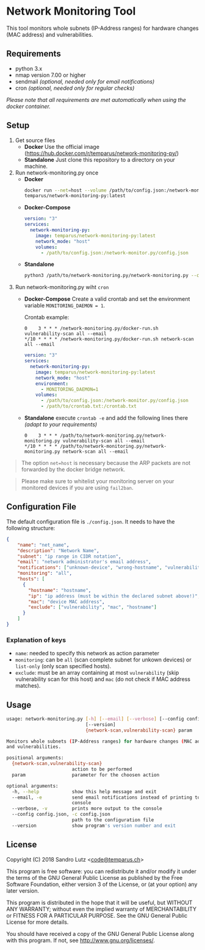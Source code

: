 # Network Monitoring Tool

This tool monitors whole subnets (IP-Address ranges) for hardware changes (MAC address) and vulnerabilities.

## Requirements

* python 3.x
* nmap version 7.00 or higher
* sendmail *(optional, needed only for email notifications)*
* cron *(optional, needed only for regular checks)*

*Please note that all requirements are met automatically when using the docker container.*

## Setup

1. Get source files
    * **Docker** Use the official image (<https://hub.docker.com/r/temparus/network-monitoring-py/>)
    * **Standalone** Just clone this repository to a directory on your machine.
2. Run network-monitoring.py once
    * **Docker**
      ```bash
      docker run --net=host --volume /path/to/config.json:/network-monitor.py/config.json -ti \
      temparus/network-monitoring-py:latest
      ```
    * **Docker-Compose**
      ```yaml
      version: "3"
      services:
        network-monitoring-py:
          image: temparus/network-monitoring-py:latest
          network_mode: "host"
          volumes:
            - /path/to/config.json:/network-monitor.py/config.json
      ```
    * **Standalone**
      ```bash
      python3 /path/to/network-monitoring.py/network-monitoring.py --config /path/to/config.json
      ```
3. Run network-monitoring.py wiht `cron`
    * **Docker-Compose** Create a valid crontab and set the environment variable `MONITORING_DAEMON = 1`.

      Crontab example:
      ```cron
      0    3 * * * /network-monitoring.py/docker-run.sh vulnerability-scan all --email
      */10 * * * * /network-monitoring.py/docker-run.sh network-scan all --email
      ```
      ```yaml
      version: "3"
      services:
        network-monitoring-py:
          image: temparus/network-monitoring-py:latest
          network_mode: "host"
          environment:
            - MONITORING_DAEMON=1
          volumes:
            - /path/to/config.json:/network-monitor.py/config.json
            - /path/to/crontab.txt:/crontab.txt
      ```
    * **Standalone** execute `crontab -e` and add the following lines there *(adapt to your requirements)*
      ```cron
      0    3 * * * /path/to/network-monitoring.py/network-monitoring.py vulnerability-scan all --email
      */10 * * * * /path/to/network-monitoring.py/network-monitoring.py network-scan all --email
      ```
> The option `net=host` is necessary because the ARP packets are not forwarded by the docker bridge network.

> Please make sure to whitelist your monitoring server on your monitored devices if you are using `fail2ban`.

## Configuration File

The default configuration file is `./config.json`. It needs to have the following structure:

```json
{
    "name": "net_name",
    "description": "Network Name",
    "subnet": "ip range in CIDR notation",
    "email": "network administrator's email address",
    "notifications": ["unknown-device", "wrong-hostname", "vulnerability"],
    "monitoring": "all",
    "hosts": [
      {
        "hostname": "hostname",
        "ip": "ip address (must be within the declared subnet above!)",
        "mac": "device MAC address",
        "exclude": ["vulnerability", "mac", "hostname"]
      }
    ]
}
```

### Explanation of keys

* `name`: needed to specify this network as action parameter
* `monitoring`: can be `all` (scan complete subnet for unkown devices) or `list-only` (only scan specified hosts).
* `exclude`: must be an array containing at most `vulnerability` (skip vulnerability scan for this host) and `mac` (do not check if MAC address matches).

## Usage

```bash
usage: network-monitoring.py [-h] [--email] [--verbose] [--config config.json]
                             [--version]
                             {network-scan,vulnerability-scan} param

Monitors whole subnets (IP-Address ranges) for hardware changes (MAC address)
and vulnerabilities.

positional arguments:
  {network-scan,vulnerability-scan}
                        action to be performed
  param                 parameter for the choosen action

optional arguments:
  -h, --help            show this help message and exit
  --email, -e           send email notifications instead of printing to the
                        console
  --verbose, -v         prints more output to the console
  --config config.json, -c config.json
                        path to the configuration file
  --version             show program's version number and exit

```

## License

Copyright (C) 2018 Sandro Lutz \<code@temparus.ch\>

This program is free software: you can redistribute it and/or modify
it under the terms of the GNU General Public License as published by
the Free Software Foundation, either version 3 of the License, or
(at your option) any later version.

This program is distributed in the hope that it will be useful,
but WITHOUT ANY WARRANTY; without even the implied warranty of
MERCHANTABILITY or FITNESS FOR A PARTICULAR PURPOSE.  See the
GNU General Public License for more details.

You should have received a copy of the GNU General Public License
along with this program.  If not, see <http://www.gnu.org/licenses/>.
